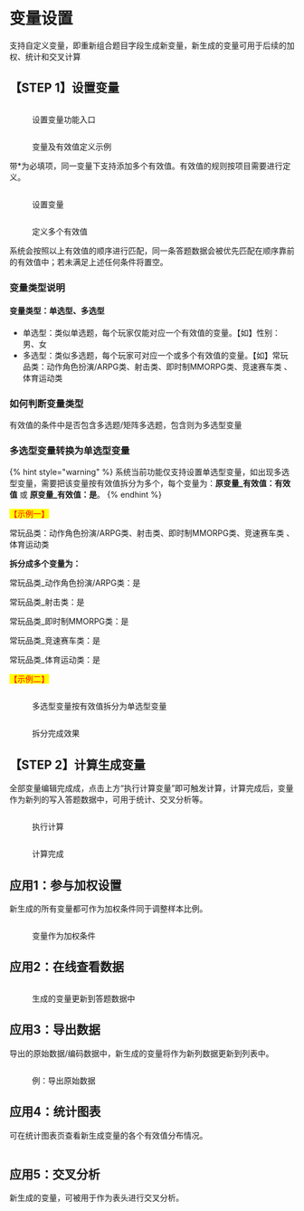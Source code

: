 # 变量设置

支持自定义变量，即重新组合题目字段生成新变量，新生成的变量可用于后续的加权、统计和交叉计算

## 【STEP 1】设置变量

<figure><img src="../../.gitbook/assets/image (434).png" alt=""><figcaption><p>设置变量功能入口</p></figcaption></figure>

<figure><img src="../../.gitbook/assets/image (420).png" alt=""><figcaption><p>变量及有效值定义示例</p></figcaption></figure>

带\*为必填项，同一变量下支持添加多个有效值。有效值的规则按项目需要进行定义。

<figure><img src="../../.gitbook/assets/image (425).png" alt=""><figcaption><p>设置变量</p></figcaption></figure>

<figure><img src="../../.gitbook/assets/image (406).png" alt=""><figcaption><p>定义多个有效值</p></figcaption></figure>

系统会按照以上有效值的顺序进行匹配，同一条答题数据会被优先匹配在顺序靠前的有效值中；若未满足上述任何条件将置空。

### 变量类型说明

#### 变量类型：单选型、多选型

* 单选型：类似单选题，每个玩家仅能对应一个有效值的变量。【如】性别：男、女
* 多选型：类似多选题，每个玩家可对应一个或多个有效值的变量。【如】常玩品类：动作角色扮演/ARPG类、射击类、即时制MMORPG类、竞速赛车类 、体育运动类

### 如何判断变量类型

有效值的条件中是否包含多选题/矩阵多选题，包含则为多选型变量

### 多选型变量转换为单选型变量

{% hint style="warning" %}
系统当前功能仅支持设置单选型变量，如出现多选型变量，需要把该变量按有效值拆分为多个，每个变量为：**原变量\_有效值：有效值** 或 **原变量\_有效值：是**。
{% endhint %}

<mark style="color:red;">【示例一】</mark>

常玩品类：动作角色扮演/ARPG类、射击类、即时制MMORPG类、竞速赛车类 、体育运动类

**拆分成多个变量为：**

常玩品类\_动作角色扮演/ARPG类：是&#x20;

常玩品类\_射击类：是&#x20;

常玩品类\_即时制MMORPG类：是&#x20;

常玩品类\_竞速赛车类：是&#x20;

常玩品类\_体育运动类：是

<mark style="color:red;">【示例二】</mark>

<figure><img src="../../.gitbook/assets/image (1) (2) (1).png" alt=""><figcaption><p>多选型变量按有效值拆分为单选型变量</p></figcaption></figure>

<figure><img src="../../.gitbook/assets/image (105).png" alt=""><figcaption><p>拆分完成效果</p></figcaption></figure>

## 【STEP 2】计算生成变量

全部变量编辑完成成，点击上方“执行计算变量”即可触发计算，计算完成后，变量作为新列的写入答题数据中，可用于统计、交叉分析等。

<figure><img src="../../.gitbook/assets/image (101).png" alt=""><figcaption><p>执行计算</p></figcaption></figure>

<figure><img src="../../.gitbook/assets/image (100).png" alt=""><figcaption><p>计算完成</p></figcaption></figure>

## 应用1：参与加权设置

新生成的所有变量都可作为加权条件同于调整样本比例。

<figure><img src="../../.gitbook/assets/image (103).png" alt=""><figcaption><p>变量作为加权条件</p></figcaption></figure>

## 应用2：在线查看数据

<figure><img src="../../.gitbook/assets/image (1) (1) (1) (1) (1) (1) (1) (1) (1) (1) (1) (1) (1) (1) (1).png" alt=""><figcaption><p>生成的变量更新到答题数据中</p></figcaption></figure>

## 应用3：导出数据

导出的原始数据/编码数据中，新生成的变量将作为新列数据更新到列表中。

<figure><img src="../../.gitbook/assets/image (106).png" alt=""><figcaption><p>例：导出原始数据</p></figcaption></figure>

## 应用4：统计图表

可在统计图表页查看新生成变量的各个有效值分布情况。

<figure><img src="../../.gitbook/assets/image (100) (1).png" alt=""><figcaption></figcaption></figure>

## 应用5：交叉分析

新生成的变量，可被用于作为表头进行交叉分析。

<figure><img src="../../.gitbook/assets/image (104) (1).png" alt=""><figcaption></figcaption></figure>
